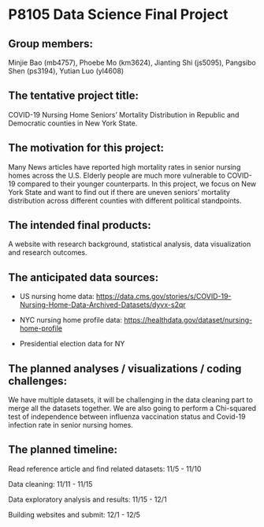P8105 Data Science Final Project
================

## Group members:

Minjie Bao (mb4757), Phoebe Mo (km3624), Jianting Shi (js5095), Pangsibo
Shen (ps3194), Yutian Luo (yl4608)

## The tentative project title:

COVID-19 Nursing Home Seniors’ Mortality Distribution in Republic and
Democratic counties in New York State.

## The motivation for this project:

Many News articles have reported high mortality rates in senior nursing
homes across the U.S. Elderly people are much more vulnerable to
COVID-19 compared to their younger counterparts. In this project, we
focus on New York State and want to find out if there are uneven
seniors’ mortality distribution across different counties with
different political standpoints.

## The intended final products:

A website with research background, statistical analysis, data
visualization and research outcomes.

## The anticipated data sources:

  - US nursing home data:
    <https://data.cms.gov/stories/s/COVID-19-Nursing-Home-Data-Archived-Datasets/dyvx-s2qr>

  - NYC nursing home profile data:
    <https://healthdata.gov/dataset/nursing-home-profile>

  - Presidential election data for NY

## The planned analyses / visualizations / coding challenges:

We have multiple datasets, it will be challenging in the data cleaning
part to merge all the datasets together. We are also going to perform a
Chi-squared test of independence between influenza vaccination status
and Covid-19 infection rate in senior nursing homes.

## The planned timeline:

Read reference article and find related datasets: 11/5 - 11/10

Data cleaning: 11/11 - 11/15

Data exploratory analysis and results: 11/15 - 12/1

Building websites and submit: 12/1 - 12/5
